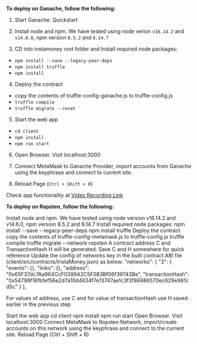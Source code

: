 **To deploy on Ganache, follow the following:**


1. Start Ganache. Quickstart
2. Install node and npm. We have tested using node verion `v16.14.2` and `v14.6.0`, npm version `8.5.2` and `6.14.7`

3. CD into instamoney root folder and Install required node packages:

- `npm install --save --legacy-peer-deps`
- `npm install truffle`
- `npm install`

4. Deploy the contract
- copy the contents of truffle-config-ganache.js to truffle-config.js
- `truffle compile`
- `truffle migrate --reset`

5. Start the web app

- `cd client`
- `npm install`
- `npm run start`

6. Open Browser. Visit localhost:3000

7. Connect MetaMask to Ganache Provider, import accounts from Ganache using the keyphrase and connect to current site.

8. Reload Page (`Ctrl + Shift + R`)

Check app functionality at [Video Recording Link](https://youtu.be/o1j71jqayF4)


 
**To deploy on Ropsten, follow the following:**

Install node and npm. We have tested using node version v16.14.2 and v14.6.0, npm version 8.5.2 and 6.14.7
Install required node packages:
npm install --save --legacy-peer-deps
npm install truffle
Deploy the contract
copy the contents of truffle-config-metamask.js to truffle-config.js
truffle compile
truffle migrate --network ropsten
A contract address C and TransactionHash H will be generated. Save C and H somewhere for quick reference
Update the config of networks key in the built contract ABI file (client/src/contracts/InstaMoney.json) as below:
  "networks": {
    "3": {
      "events": {},
      "links": {},
      "address": "0x65F37dc7Aa964CcF039942C5F083Bf06f39743Be",
      "transactionHash": "0x54799f16fbfef56e2d7a10d4634f7e13747ae1c3f3f86886570ec629e981cd5c"
    }
  },

For values of address, use C and for value of transactionHash use H saved earlier in the previous step


Start the web app
cd client
npm install
npm run start
Open Browser. Visit localhost:3000
Connect MetaMask to Ropsten Network, import/create accounts on this network using the keyphrase and connect to the current site.
Reload Page (Ctrl + Shift + R)
 
